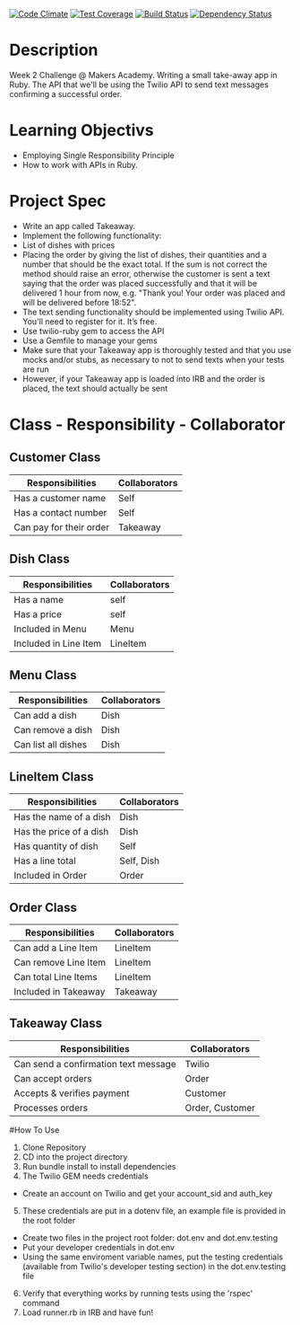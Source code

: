 [![Code Climate](https://codeclimate.com/github/zrasool88/Takeaway-App/badges/gpa.svg)](https://codeclimate.com/github/zrasool88/Takeaway-App) [![Test Coverage](https://codeclimate.com/github/zrasool88/Takeaway-App/badges/coverage.svg)](https://codeclimate.com/github/zrasool88/Takeaway-App) [![Build Status](https://travis-ci.org/zrasool88/Takeaway-App.svg)](https://travis-ci.org/zrasool88/Takeaway-App) [![Dependency Status](https://gemnasium.com/zrasool88/Takeaway-App.svg)](https://gemnasium.com/zrasool88/Takeaway-App)

# Description
	
Week 2 Challenge @ Makers Academy. Writing a small take-away app in Ruby. The API that we'll be using the Twilio API to send text messages confirming a successful order.

# Learning Objectivs

* Employing Single Responsibility Principle
* How to work with APIs in Ruby. 

# Project Spec

* Write an app called Takeaway.
* Implement the following functionality:
 * List of dishes with prices
 * Placing the order by giving the list of dishes, their quantities and a number that should be the exact total. If the sum is not correct the method should raise an error, otherwise the customer is sent a text saying that the order was placed successfully and that it will be delivered 1 hour from now, e.g. "Thank you! Your order was placed and will be delivered before 18:52".
 * The text sending functionality should be implemented using Twilio API. You'll need to register for it. It’s free.
* Use twilio-ruby gem to access the API
* Use a Gemfile to manage your gems
* Make sure that your Takeaway app is thoroughly tested and that you use mocks and/or stubs, as necessary to not to send texts when your tests are run
* However, if your Takeaway app is loaded into IRB and the order is placed, the text should actually be sent

# Class - Responsibility - Collaborator

## Customer Class
Responsibilities        | Collaborators
----------------        | -------------
Has a customer name     | Self
Has a contact number    | Self
Can pay for their order | Takeaway

## Dish Class
Responsibilities      | Collaborators
----------------      | -------------
Has a name            | self
Has a price           | self
Included in Menu      | Menu
Included in Line Item | LineItem

## Menu Class
Responsibilities      | Collaborators
----------------      | -------------
Can add a dish        | Dish
Can remove a dish     | Dish
Can list all dishes   | Dish

## LineItem Class
Responsibilities        | Collaborators
----------------        | -------------
Has the name of a dish  | Dish
Has the price of a dish | Dish
Has quantity of dish    | Self
Has a line total        | Self, Dish
Included in Order       | Order

## Order Class
Responsibilities      | Collaborators
----------------      | -------------
Can add a Line Item   | LineItem
Can remove Line Item  | LineItem
Can total Line Items  | LineItem
Included in Takeaway  | Takeaway

## Takeaway Class
Responsibilities                      | Collaborators
----------------                      | -------------
Can send a confirmation text message  | Twilio
Can accept orders                     | Order
Accepts & verifies payment            | Customer
Processes orders                      | Order, Customer

#How To Use
1) Clone Repository
2) CD into the project directory
3) Run bundle install to install dependencies
4) The Twilio GEM needs credentials
  - Create an account on Twilio and get your account_sid and auth_key
5) These credentials are put in a dotenv file, an example file is provided in the root folder
  - Create two files in the project root folder: dot.env and dot.env.testing
  - Put your developer credentials in dot.env
  - Using the same enviroment variable names, put the testing credentials (available from Twilio's developer testing section) in the dot.env.testing file
6) Verify that everything works by running tests using the 'rspec' command
7) Load runner.rb in IRB and have fun!
